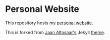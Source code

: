 # Personal Website

This repository hosts my [personal website](haiderriazkhan.com).

This is forked from [Jaan Altosaar's](https://jaan.io) Jekyll [theme](https://github.com/altosaar/jaan.io).
